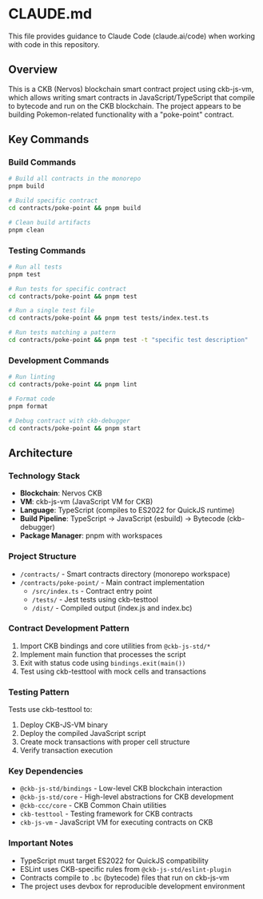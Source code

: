 # CLAUDE.md

This file provides guidance to Claude Code (claude.ai/code) when working with code in this repository.

## Overview

This is a CKB (Nervos) blockchain smart contract project using ckb-js-vm, which allows writing smart contracts in JavaScript/TypeScript that compile to bytecode and run on the CKB blockchain. The project appears to be building Pokemon-related functionality with a "poke-point" contract.

## Key Commands

### Build Commands
```bash
# Build all contracts in the monorepo
pnpm build

# Build specific contract
cd contracts/poke-point && pnpm build

# Clean build artifacts
pnpm clean
```

### Testing Commands
```bash
# Run all tests
pnpm test

# Run tests for specific contract
cd contracts/poke-point && pnpm test

# Run a single test file
cd contracts/poke-point && pnpm test tests/index.test.ts

# Run tests matching a pattern
cd contracts/poke-point && pnpm test -t "specific test description"
```

### Development Commands
```bash
# Run linting
cd contracts/poke-point && pnpm lint

# Format code
pnpm format

# Debug contract with ckb-debugger
cd contracts/poke-point && pnpm start
```

## Architecture

### Technology Stack
- **Blockchain**: Nervos CKB
- **VM**: ckb-js-vm (JavaScript VM for CKB)
- **Language**: TypeScript (compiles to ES2022 for QuickJS runtime)
- **Build Pipeline**: TypeScript → JavaScript (esbuild) → Bytecode (ckb-debugger)
- **Package Manager**: pnpm with workspaces

### Project Structure
- `/contracts/` - Smart contracts directory (monorepo workspace)
- `/contracts/poke-point/` - Main contract implementation
  - `/src/index.ts` - Contract entry point
  - `/tests/` - Jest tests using ckb-testtool
  - `/dist/` - Compiled output (index.js and index.bc)

### Contract Development Pattern
1. Import CKB bindings and core utilities from `@ckb-js-std/*`
2. Implement main function that processes the script
3. Exit with status code using `bindings.exit(main())`
4. Test using ckb-testtool with mock cells and transactions

### Testing Pattern
Tests use ckb-testtool to:
1. Deploy CKB-JS-VM binary
2. Deploy the compiled JavaScript script
3. Create mock transactions with proper cell structure
4. Verify transaction execution

### Key Dependencies
- `@ckb-js-std/bindings` - Low-level CKB blockchain interaction
- `@ckb-js-std/core` - High-level abstractions for CKB development
- `@ckb-ccc/core` - CKB Common Chain utilities
- `ckb-testtool` - Testing framework for CKB contracts
- `ckb-js-vm` - JavaScript VM for executing contracts on CKB

### Important Notes
- TypeScript must target ES2022 for QuickJS compatibility
- ESLint uses CKB-specific rules from `@ckb-js-std/eslint-plugin`
- Contracts compile to `.bc` (bytecode) files that run on ckb-js-vm
- The project uses devbox for reproducible development environment